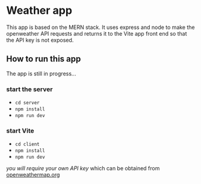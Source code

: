 # Weather app

This app is based on the MERN stack. It uses express and node to make the openweather API requests and returns it to the Vite app front end so that the API key is not exposed.

## How to run this app

The app is still in progress...

### start the server

- `cd server`
- `npm install`
- `npm run dev`

### start Vite

- `cd client`
- `npm install`
- `npm run dev`

*you will require your own API key* which can be obtained from [openweathermap.org](https://openweathermap.org/)
